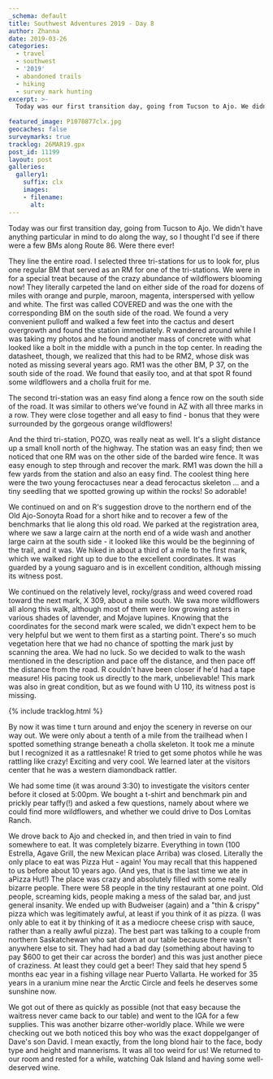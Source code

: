```yaml
---
_schema: default
title: Southwest Adventures 2019 - Day 8
author: Zhanna
date: 2019-03-26
categories: 
  - travel
  - southwest
  - '2019'
  - abandoned trails
  - hiking
  - survey mark hunting
excerpt: >- 
  Today was our first transition day, going from Tucson to Ajo. We didn't have anything particular in mind to do along the way, so I thought I'd see if there were a few BMs along Route 86. Were there ever!
  
featured_image: P1070877clx.jpg
geocaches: false
surveymarks: true
tracklog: 26MAR19.gpx
post_id: 11199
layout: post  
galleries:
  gallery1:
    suffix: clx
    images:
    - filename: 
      alt:                                       
---
```


Today was our first transition day, going from Tucson to Ajo. We didn't have anything particular in mind to do along the way, so I thought I'd see if there were a few BMs along Route 86. Were there ever! 

They line the entire road. I selected three tri-stations for us to look for, plus one regular BM that served as an RM for one of the tri-stations.  We were in for a special treat because of the crazy abundance of wildflowers blooming now! They literally carpeted the land on either side of the road for dozens of miles with orange and purple, maroon, magenta, interspersed with yellow and white. The first was called COVERED and was the one with the corresponding BM on the south side of the road. We found a very convenient pulloff and walked a few feet into the cactus and desert overgrowth and found the station immediately. R wandered around while I was taking my photos and he found another mass of concrete with what looked like a bolt in the middle with a punch in the top center. In reading the datasheet, though, we realized that this had to be RM2, whose disk was noted as missing several years ago. RM1 was the other BM, P 37, on the south side of the road. We found that easily too, and at that spot R found some wildflowers and a cholla fruit for me.

The second tri-station was an easy find along a fence row on the south side of the road. It was similar to others we've found in AZ with all three marks in a row. They were close together and all easy to find - bonus that they were surrounded by the gorgeous orange wildflowers!

And the third tri-station, POZO, was really neat as well. It's a slight distance up a small knoll north of the highway. The station was an easy find; then we noticed that one RM was on the other side of the barded wire fence. It was easy enough to step through and recover the mark. RM1 was down the hill a few yards from the station and also an easy find. The coolest thing here were the two young ferocactuses near a dead ferocactus skeleton ... and a tiny seedling that we spotted growing up within the rocks! So adorable!

We continued on and on R's suggestion drove to the northern end of the Old Ajo-Sonoyta Road for a short hike and to recover a few of the benchmarks that lie along this old road. We parked at the registration area, where we saw a large cairn at the north end of a wide wash and another large cairn at the south side - it looked like this would be the beginning of the trail, and it was. We hiked in about a third of a mile to the first mark, which we walked right up to due to the excellent coordinates. It was guarded by a young saguaro and is in excellent condition, although missing its witness post.

We continued on the relatively level, rocky/grass and weed covered road toward the next mark, X 309, about a mile south. We swa more wildflowers all along this walk, although most of them were low growing asters in various shades of lavender, and Mojave lupines. Knowing that the coordinates for the second mark were scaled, we didn't expect hem to be very helpful but we went to them first as a starting point. There's so much vegetation here that we had no chance of spotting the mark just by scanning the area. We had no luck. So we decided to walk to the wash mentioned in the description and pace off the distance, and then pace off the distance from the road. R couldn't have been closer if he'd had a tape measure! His pacing took us directly to the mark, unbelievable! This mark was also in great condition, but as we found with U 110, its witness post is missing.

{% include tracklog.html %}

By now it was time t turn around and enjoy the scenery in reverse on our way out. We were only about a tenth of a mile from the trailhead when I spotted something strange beneath a cholla skeleton. It took me a minute but I recognized it as a rattlesnake! R tried to get some photos while he was rattling like crazy! Exciting and very cool. We learned later at the visitors center that he was a western diamondback rattler.

We had some time (it was around 3:30) to investigate the visitors center before it closed at 5:00pm. We bought a t-shirt and benchmark pin and prickly pear taffy(!) and asked a few questions, namely about where we could find more wildflowers, and whether we could drive to Dos Lomitas Ranch.

We drove back to Ajo and checked in, and then tried in vain to find somewhere to eat. It was completely bizarre. Everything in town (100 Estrella, Agave Grill, the new Mexican place Arriba) was closed. Literally the only place to eat was Pizza Hut - again! You may recall that this happened to us before about 10 years ago. (And yes, that is the last time we ate in aPizza Hut!) The place was crazy and absolutely filled with some really bizarre people. There were 58 people in the tiny restaurant at one point. Old people, screaming kids, people making a mess of the salad bar, and just general insanity. We ended up with Budweiser (again) and a "thin & crispy" pizza which was legitimately awful, at least if you think of it as pizza. (I was only able to eat it by thinking of it as a mediocre cheese crisp with sauce, rather than a really awful pizza). The best part was talking to a couple from northern Saskatchewan who sat down at our table because there wasn't anywhere else to sit. They had had a bad day (something about having to pay $600 to get their car across the border) and this was just another piece of craziness. At least they could get a beer! They said that hey spend 5 months eac year in a fishing village near Puerto Vallarta. He worked for 35 years in a uranium mine near the Arctic Circle and feels he deserves some sunshine now. 

We got out of there as quickly as possible (not that easy because the waitress never came back to our table) and went to the IGA for a few supplies. This was another bizarre other-worldly place. While we were checking out we both noticed this boy who was the exact doppelganger of Dave's son David. I mean exactly, from the long blond hair to the face, body type and height and mannerisms. It was all too weird for us! We returned to our room and rested for a while, watching Oak Island and having some well-deserved wine.

